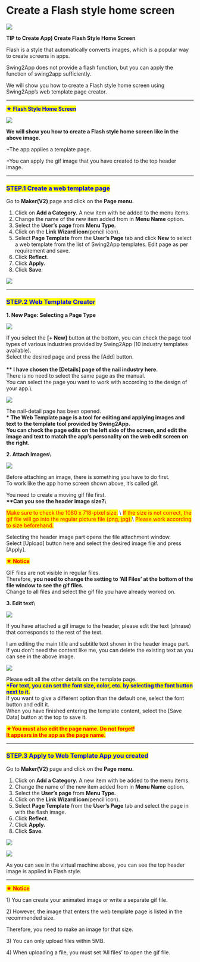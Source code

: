 # Create a Flash style home screen

![](https://support.swing2app.com/wp-content/uploads/2018/09/Home\_screen-2.png)

**TIP to Create App) Create Flash Style Home Screen**

Flash is a style that automatically converts images, which is a popular way to create screens in apps.

Swing2App does not provide a flash function, but you can apply the function of swing2app sufficiently.

We will show you how to create a Flash style home screen using Swing2App’s web template page creator.

***

<mark style="color:blue;">**★ Flash Style Home Screen**</mark>&#x20;

![](https://support.swing2app.com/wp-content/uploads/2018/09/%EB%85%B9%ED%99%94\_2020\_06\_08\_16\_50\_09\_818.gif)

**We will show you how to create a Flash style home screen like in the above image.**

\+The app applies a template page.

\+You can apply the gif image that you have created to the top header image.&#x20;

***

### <mark style="color:blue;">**STEP.1 Create a web template page**</mark>

Go to **Maker(V2)** page and click on the **Page menu.**

1. Click on **Add a Category.** A new item with be added to the menu items.
2. Change the name of the new item added from in **Menu Name** option.
3. &#x20;Select the **User’s page** from **Menu Type.**
4. Click on the **Link Wizard icon**(pencil icon).
5. Select **Page Template** from the **User’s Page** tab and click **New** to select a web template from the list of Swing2App templates. Edit page as per requirement and save.
6. Click **Reflect**.
7. Click **Apply.**
8. Click **Save**.

![](https://support.swing2app.com/wp-content/uploads/2018/09/temp1.png)

***

### <mark style="color:blue;">**STEP.2 Web Template Creator**</mark>

**1. New Page: Selecting a Page Type**

![](https://support.swing2app.com/wp-content/uploads/2018/09/flash1.png)

If you select the **\[+ New]** button at the bottom, you can check the page tool types of various industries provided by Swing2App (10 industry templates available).\
Select the desired page and press the \[Add] button.\
\
**\*\* I have chosen the \[Details] page of the nail industry here.**\
There is no need to select the same page as the manual.\
You can select the page you want to work with according to the design of your app.\


![](https://support.swing2app.com/wp-content/uploads/2018/09/Screenshot-2020-05-08-at-15.47.23.png)

The nail-detail page has been opened.\
**\* The Web Template page is a tool for editing and applying images and text to the template tool provided by Swing2App.**\
**You can check the page edits on the left side of the screen, and edit the image and text to match the app’s personality on the web edit screen on the right.**

**2. Attach Images**\


![](https://support.swing2app.com/wp-content/uploads/2018/09/flash2.png)

Before attaching an image, there is something you have to do first.\
To work like the app home screen shown above, it’s called gif.

You need to create a moving gif file first. \
**\*\*Can you see the header image size?**\


<mark style="color:red;">Make sure to check the 1080 x 718-pixel size.</mark> \ <mark style="color:red;">If the size is not correct, the gif file will go into the regular picture file (png, jpg).</mark>\ <mark style="color:red;">Please work according to size beforehand.</mark>

Selecting the header image part opens the file attachment window.\
Select \[Upload] button here and select the desired image file and press \[Apply].



<mark style="color:red;">**★ Notice**</mark>

GIF files are not visible in regular files.\
Therefore, **you need to change the setting to ‘All Files’ at the bottom of the file window to see the gif files**.\
Change to all files and select the gif file you have already worked on.

**3. Edit text**\


![](https://support.swing2app.com/wp-content/uploads/2018/09/flash3.png)

If you have attached a gif image to the header, please edit the text (phrase) that corresponds to the rest of the text.

I am editing the main title and subtitle text shown in the header image part.\
If you don’t need the content like me, you can delete the existing text as you can see in the above image.

![](https://support.swing2app.com/wp-content/uploads/2018/09/flash4.png)

Please edit all the other details on the template page.\
<mark style="color:blue;">**\*For text, you can set the font size, color, etc. by selecting the font button next to it.**</mark> \
If you want to give a different option than the default one, select the font button and edit it.\
When you have finished entering the template content, select the \[Save Data] button at the top to save it.

<mark style="color:red;">**★You must also edit the page name. Do not forget!**</mark>\
<mark style="color:red;">**It appears in the app as the page name.**</mark>&#x20;

***

### <mark style="color:blue;">**STEP.3 Apply to Web Template App you created**</mark>

Go to **Maker(V2)** page and click on the **Page menu.**

1. Click on **Add a Category.** A new item with be added to the menu items.
2. Change the name of the new item added from in **Menu Name** option.
3. &#x20;Select the **User’s page** from **Menu Type.**
4. Click on the **Link Wizard icon**(pencil icon).
5. Select **Page Template** from the **User’s Page** tab and select the page in with the flash image.
6. Click **Reflect**.
7. Click **Apply.**
8. Click **Save**.

![](https://support.swing2app.com/wp-content/uploads/2018/09/flash6.png)

![](https://support.swing2app.com/wp-content/uploads/2018/09/%EB%85%B9%ED%99%94\_2020\_06\_08\_16\_52\_19\_342.gif)

As you can see in the virtual machine above, you can see the top header image is applied in Flash style.

***

<mark style="color:red;">**★ Notice**</mark>

1\) You can create your animated image or write a separate gif file.

2\) However, the image that enters the web template page is listed in the recommended size.

Therefore, you need to make an image for that size.

3\) You can only upload files within 5MB.

4\) When uploading a file, you must set ‘All files’ to open the gif file.
